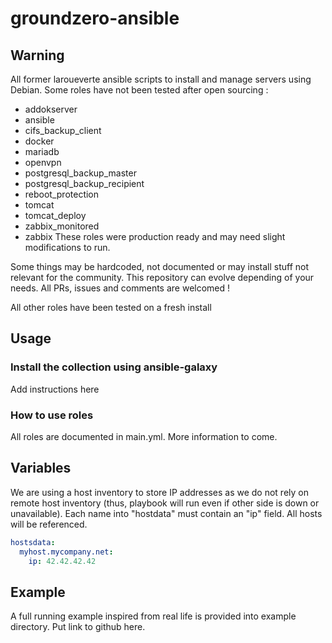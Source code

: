 # groundzero-ansible

## Warning
All former laroueverte ansible scripts to install and manage servers using Debian. Some roles have not been tested after open sourcing :
- addokserver
- ansible
- cifs_backup_client
- docker
- mariadb
- openvpn
- postgresql_backup_master
- postgresql_backup_recipient
- reboot_protection
- tomcat
- tomcat_deploy
- zabbix_monitored
- zabbix
These roles were production ready and may need slight modifications to run.

Some things may be hardcoded, not documented or may install stuff not relevant for the community. This repository can evolve depending of your needs. All PRs, issues and comments are welcomed !

All other roles have been tested on a fresh install

## Usage
### Install the collection using ansible-galaxy
Add instructions here

### How to use roles
All roles are documented in main.yml. More information to come.

## Variables
We are using a host inventory to store IP addresses as we do not rely on remote host inventory (thus, playbook will run even if other side is down or unavailable). Each name into "hostdata" must contain an "ip" field. All hosts will be referenced.

```yml
hostsdata:
  myhost.mycompany.net:
    ip: 42.42.42.42
```

## Example
A full running example inspired from real life is provided into example directory. Put link to github here.